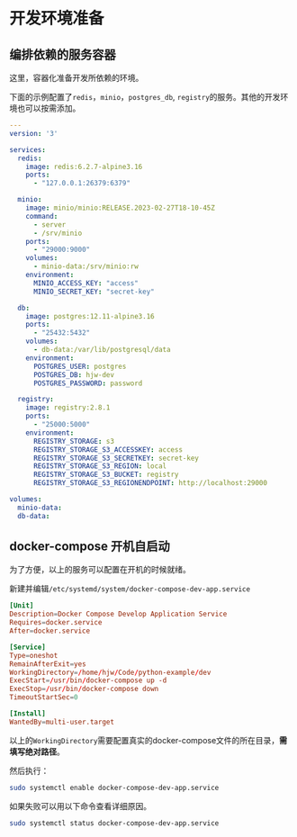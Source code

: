 # 开发环境准备


## 编排依赖的服务容器

这里，容器化准备开发所依赖的环境。

下面的示例配置了`redis`，`minio`，`postgres_db`, `registry`的服务。其他的开发环境也可以按需添加。

```yaml
---
version: '3'

services:
  redis: 
    image: redis:6.2.7-alpine3.16
    ports:
      - "127.0.0.1:26379:6379"

  minio:
    image: minio/minio:RELEASE.2023-02-27T18-10-45Z
    command:
      - server
      - /srv/minio
    ports:
      - "29000:9000"
    volumes:
      - minio-data:/srv/minio:rw
    environment:
      MINIO_ACCESS_KEY: "access"
      MINIO_SECRET_KEY: "secret-key"

  db:
    image: postgres:12.11-alpine3.16
    ports:
      - "25432:5432"
    volumes:
      - db-data:/var/lib/postgresql/data
    environment:
      POSTGRES_USER: postgres
      POSTGRES_DB: hjw-dev
      POSTGRES_PASSWORD: password

  registry:
    image: registry:2.8.1
    ports:
      - "25000:5000"
    environment:
      REGISTRY_STORAGE: s3
      REGISTRY_STORAGE_S3_ACCESSKEY: access
      REGISTRY_STORAGE_S3_SECRETKEY: secret-key
      REGISTRY_STORAGE_S3_REGION: local
      REGISTRY_STORAGE_S3_BUCKET: registry
      REGISTRY_STORAGE_S3_REGIONENDPOINT: http://localhost:29000

volumes:
  minio-data:
  db-data:
```

## docker-compose 开机自启动

为了方便，以上的服务可以配置在开机的时候就绪。

新建并编辑`/etc/systemd/system/docker-compose-dev-app.service`

```toml
[Unit]
Description=Docker Compose Develop Application Service
Requires=docker.service
After=docker.service

[Service]
Type=oneshot
RemainAfterExit=yes
WorkingDirectory=/home/hjw/Code/python-example/dev
ExecStart=/usr/bin/docker-compose up -d
ExecStop=/usr/bin/docker-compose down
TimeoutStartSec=0

[Install]
WantedBy=multi-user.target
```

以上的`WorkingDirectory`需要配置真实的docker-compose文件的所在目录，**需填写绝对路径**。

然后执行：

```sh
sudo systemctl enable docker-compose-dev-app.service
```

如果失败可以用以下命令查看详细原因。

```sh
sudo systemctl status docker-compose-dev-app.service
```

